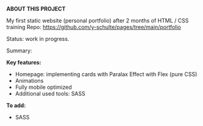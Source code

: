 **ABOUT THIS PROJECT**

My first static website (personal portfolio) after 2 months of HTML / CSS training
Repo: https://github.com/y-schulte/pages/tree/main/portfolio

Status: work in progress.

Summary:

**Key features:**

- Homepage: implementing cards with Paralax Effect with Flex (pure CSS)
- Animations
- Fully mobile optimized
- Additional used tools: SASS

**To add:**

- SASS

